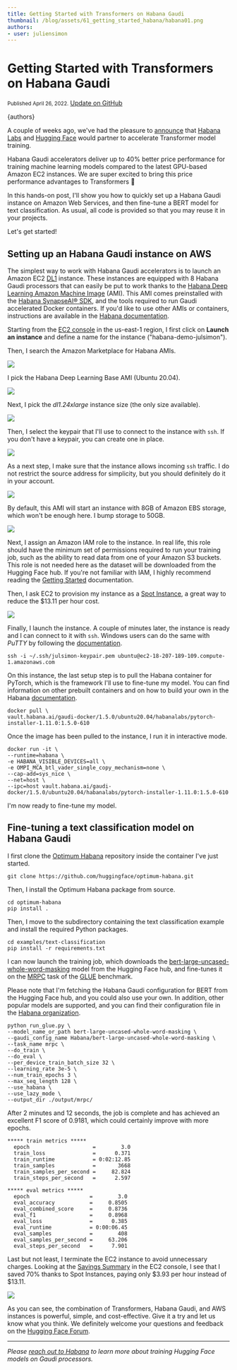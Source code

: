 ```yaml
---
title: Getting Started with Transformers on Habana Gaudi
thumbnail: /blog/assets/61_getting_started_habana/habana01.png
authors:
- user: juliensimon
---
```


<h1>
Getting Started with Transformers on Habana Gaudi
</h1>


<div class="blog-metadata">
    <small>Published April 26, 2022.</small>
    <a target="_blank" class="btn no-underline text-sm mb-5 font-sans" href="https://github.com/huggingface/blog/blob/main/getting-started-habana.md">
        Update on GitHub
    </a>
</div>

{authors}

A couple of weeks ago, we've had the pleasure to [announce](https://huggingface.co/blog/habana) that [Habana Labs](https://habana.ai) and [Hugging Face](https://huggingface.co/) would partner to accelerate Transformer model training.

Habana Gaudi accelerators deliver up to 40% better price performance for training machine learning models compared to the latest GPU-based Amazon EC2 instances. We are super excited to bring this price performance advantages to Transformers 🚀

In this hands-on post, I'll show you how to quickly set up a Habana Gaudi instance on Amazon Web Services, and then fine-tune a BERT model for text classification. As usual, all code is provided so that you may reuse it in your projects.

Let's get started!


## Setting up an Habana Gaudi instance on AWS

The simplest way to work with Habana Gaudi accelerators is to launch an Amazon EC2 [DL1](https://aws.amazon.com/ec2/instance-types/dl1/) instance. These instances are equipped with 8 Habana Gaudi processors that can easily be put to work thanks to the [Habana Deep Learning Amazon Machine Image](https://aws.amazon.com/marketplace/server/procurement?productId=9a75c51a-a4d1-4470-884f-6be27933fcc8) (AMI).  This AMI comes preinstalled with the [Habana SynapseAI® SDK](https://developer.habana.ai/), and the tools required to run Gaudi accelerated Docker containers. If you'd like to use other AMIs or containers, instructions are available in the [Habana documentation](https://docs.habana.ai/en/latest/AWS_Quick_Starts/index.html).

Starting from the [EC2 console](https://console.aws.amazon.com/ec2sp/v2/) in the us-east-1 region, I first click on **Launch an instance** and define a name for the instance ("habana-demo-julsimon").

Then, I search the Amazon Marketplace for Habana AMIs.

<kbd>
  <img src="assets/61_getting_started_habana/habana01.png">
</kbd>

I pick the Habana Deep Learning Base AMI (Ubuntu 20.04).

<kbd>
  <img src="assets/61_getting_started_habana/habana02.png">
</kbd>

Next, I pick the *dl1.24xlarge* instance size (the only size available).

<kbd>
  <img src="assets/61_getting_started_habana/habana03.png">
</kbd>

Then, I select the keypair that I'll use to connect to the instance with ```ssh```. If you don't have a keypair, you can create one in place.

<kbd>
  <img src="assets/61_getting_started_habana/habana04.png">
</kbd>

As a next step, I make sure that the instance allows incoming ```ssh``` traffic. I do not restrict the source address for simplicity, but you should definitely do it in your account.

<kbd>
  <img src="assets/61_getting_started_habana/habana05.png">
</kbd>

By default, this AMI will start an instance with 8GB of Amazon EBS storage, which won't be enough here. I bump storage to 50GB.

<kbd>
  <img src="assets/61_getting_started_habana/habana08.png">
</kbd>

Next, I assign an Amazon IAM role to the instance. In real life, this role should have the minimum set of permissions required to run your training job, such as the ability to read data from one of your Amazon S3 buckets. This role is not needed here as the dataset will be downloaded from the Hugging Face hub. If you're not familiar with IAM, I highly recommend reading the [Getting Started](https://docs.aws.amazon.com/IAM/latest/UserGuide/getting-started.html) documentation.

Then, I ask EC2 to provision my instance as a [Spot Instance](https://docs.aws.amazon.com/AWSEC2/latest/UserGuide/using-spot-instances.html), a great way to reduce the $13.11 per hour cost.

<kbd>
  <img src="assets/61_getting_started_habana/habana06.png">
</kbd>

Finally, I launch the instance. A couple of minutes later, the instance is ready and I can connect to it with ```ssh```. Windows users can do the same with *PuTTY* by following the [documentation](https://docs.aws.amazon.com/AWSEC2/latest/UserGuide/putty.html).

```
ssh -i ~/.ssh/julsimon-keypair.pem ubuntu@ec2-18-207-189-109.compute-1.amazonaws.com
```

On this instance, the last setup step is to pull the Habana container for PyTorch, which is the framework I'll use to fine-tune my model. You can find information on other prebuilt containers and on how to build your own in the Habana [documentation](https://docs.habana.ai/en/latest/Installation_Guide/index.html).

```
docker pull \
vault.habana.ai/gaudi-docker/1.5.0/ubuntu20.04/habanalabs/pytorch-installer-1.11.0:1.5.0-610
```

Once the image has been pulled to the instance, I run it in interactive mode.

```
docker run -it \
--runtime=habana \
-e HABANA_VISIBLE_DEVICES=all \
-e OMPI_MCA_btl_vader_single_copy_mechanism=none \
--cap-add=sys_nice \
--net=host \
--ipc=host vault.habana.ai/gaudi-docker/1.5.0/ubuntu20.04/habanalabs/pytorch-installer-1.11.0:1.5.0-610
```

I'm now ready to fine-tune my model.

## Fine-tuning a text classification model on Habana Gaudi

I first clone the [Optimum Habana](https://github.com/huggingface/optimum-habana) repository inside the container I've just started.

```
git clone https://github.com/huggingface/optimum-habana.git
```

Then, I install the Optimum Habana package from source.

```
cd optimum-habana
pip install .
```

Then, I move to the subdirectory containing the text classification example and install the required Python packages.

```
cd examples/text-classification
pip install -r requirements.txt
```

I can now launch the training job, which downloads the [bert-large-uncased-whole-word-masking](https://huggingface.co/bert-large-uncased-whole-word-masking) model from the Hugging Face hub, and fine-tunes it on the [MRPC](https://www.microsoft.com/en-us/download/details.aspx?id=52398) task of the [GLUE](https://gluebenchmark.com/) benchmark.

Please note that I'm fetching the Habana Gaudi configuration for BERT from the Hugging Face hub, and you could also use your own. In addition, other popular models are supported, and you can find their configuration file in the [Habana organization](https://huggingface.co/Habana).

```
python run_glue.py \
--model_name_or_path bert-large-uncased-whole-word-masking \
--gaudi_config_name Habana/bert-large-uncased-whole-word-masking \
--task_name mrpc \
--do_train \
--do_eval \
--per_device_train_batch_size 32 \
--learning_rate 3e-5 \
--num_train_epochs 3 \
--max_seq_length 128 \
--use_habana \
--use_lazy_mode \
--output_dir ./output/mrpc/
```

After 2 minutes and 12 seconds, the job is complete and has achieved an excellent F1 score of 0.9181, which could certainly improve with more epochs.

```
***** train metrics *****
  epoch                    =        3.0
  train_loss               =      0.371
  train_runtime            = 0:02:12.85
  train_samples            =       3668
  train_samples_per_second =     82.824
  train_steps_per_second   =      2.597

***** eval metrics *****
  epoch                   =        3.0
  eval_accuracy           =     0.8505
  eval_combined_score     =     0.8736
  eval_f1                 =     0.8968
  eval_loss               =      0.385
  eval_runtime            = 0:00:06.45
  eval_samples            =        408
  eval_samples_per_second =     63.206
  eval_steps_per_second   =      7.901
```

Last but not least, I terminate the EC2 instance to avoid unnecessary charges. Looking at the [Savings Summary](https://console.aws.amazon.com/ec2sp/v2/home/spot) in the EC2 console, I see that I saved 70% thanks to Spot Instances, paying only $3.93 per hour instead of $13.11.

<kbd>
  <img src="assets/61_getting_started_habana/habana07.png">
</kbd>

As you can see, the combination of Transformers, Habana Gaudi, and AWS instances is powerful, simple, and cost-effective. Give it a try and let us know what you think. We definitely welcome your questions and feedback on the [Hugging Face Forum](https://discuss.huggingface.co/).

---

*Please [reach out to Habana](https://developer.habana.ai/accelerate-transformer-training-on-habana-gaudi-processors-with-hugging-face/) to learn more about training Hugging Face models on Gaudi processors.*
